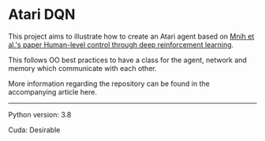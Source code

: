 # Atari DQN

This project aims to illustrate how to create an Atari agent based on [Mnih et al.'s paper Human-level control through deep reinforcement learning](myLib/README.md).

This follows OO best practices to have a class for the agent, network and memory which communicate with each other. 

More information regarding the repository can be found in the accompanying article here.

<hr>

Python version: 3.8

Cuda: Desirable 
